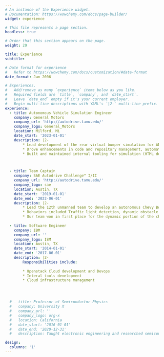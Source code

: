 ```yaml
---
# An instance of the Experience widget.
# Documentation: https://wowchemy.com/docs/page-builder/
widget: experience

# This file represents a page section.
headless: true

# Order that this section appears on the page.
weight: 20

title: Experience
subtitle:

# Date format for experience
#   Refer to https://wowchemy.com/docs/customization/#date-format
date_format: Jan 2006

# Experiences.
#   Add/remove as many `experience` items below as you like.
#   Required fields are `title`, `company`, and `date_start`.
#   Leave `date_end` empty if it's your current employer.
#   Begin multi-line descriptions with YAML's `|2-` multi-line prefix.
experience:
  - title: Autonomous Vehicle Simulation Engineer
    company: General Motors
    company_url: 'http://autodrive.tamu.edu/'
    company_logo: General_Motors
    location: Milford, Mi
    date_start: '2023-01-01'
    description: |2-
        * Lead development of the rear virtual bumper simulation for ADAS program validation
        * Drove enhancements in code and repository management, automated processees, and led cross-functional team initiatives
        * Built and maintained internal tooling for simulation (HTML documentation generator, ARXML parser, Vehicle dynamics parser)



  - title: Team Captain
    company: SAE Autodrive Challenge™️ I/II
    company_url: 'http://autodrive.tamu.edu/'
    company_logo: sae
    location: Austin, TX
    date_start: '2019-01-01'
    date_end: '2022-06-01'
    description: |2-
        * Lead the 12th unmanned team to develop an autonomous Chevy Bolt which competed in the SAE Autodrive challenge at the MCity proving grounds
        * Behaviors included Traffic light detection, dynamic obstacle avoidance, motion planning, lane following, and simulation of the vehicle
        * Our team won in first place for the dynamic portion of the challenge, and second overall
        
  - title: Software Engineer
    company: IBM
    company_url: ''
    company_logo: IBM
    location: Austin, TX
    date_start: '2014-01-01'
    date_end: '2017-06-01'
    description: |2-
        Responsibilities include:
        
        * Openstack Cloud development and Devops
        * Interal tools development
        * Cloud infrastructure management




  # - title: Professor of Semiconductor Physics
  #   company: University X
  #   company_url: ''
  #   company_logo: org-x
  #   location: California
  #   date_start: '2016-01-01'
  #   date_end: '2020-12-31'
  #   description: Taught electronic engineering and researched semiconductor physics.

design:
  columns: '1'
---
```

